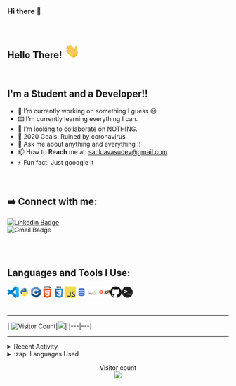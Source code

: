 ### Hi there 👋




<!--
**vasudev-san/vasudev-san** is a ✨ _special_ ✨ repository because its `README.md` (this file) appears on your GitHub profile.

Here are some ideas to get you started:

- 🔭 I’m currently working on ...
- 🌱 I’m currently learning ...
- 👯 I’m looking to collaborate on ...
- 🤔 I’m looking for help with ...
- 💬 Ask me about ...
- 📫 How to reach me: ...
- 😄 Pronouns: ...
- ⚡ Fun fact: ...
-->

<br />

## Hello There! <img src="https://github.com/ABSphreak/ABSphreak/blob/master/gifs/Hi.gif" width="35px">

<br />

## I'm a Student and a Developer!!

- 🌱 I’m currently working on something I guess 😆
- ⌨️ I'm currently learning everything I can.
- 👯 I’m looking to collaborate on NOTHING.
- 🥅 2020 Goals: Ruined by coronavirus.
- 💬 Ask me about anything and everything !!
- 📫 How to **Reach** me at: sanklavasudev@gmail.com 
- ⚡ Fun fact: Just gooogle it 

<br />

## ➡️ Connect with me:

[![Linkedin Badge](https://img.shields.io/badge/-Vasudev-blue?style=flat-square&logo=Linkedin&logoColor=white&link=https://www.linkedin.com/in/vasudev-sankla-3144271b1/)](https://www.linkedin.com/in/vasudev-sankla-3144271b1/)
</br>
![Gmail Badge](https://img.shields.io/badge/-sanklavasudev@gmail.com-c14438?style=flat-square&logo=Gmail&logoColor=white&link=mailto:sanklavasudev@gmail.com)

<br />
<br />

## Languages and Tools I Use:


[<img align="left" alt="Visual Studio Code" width="26px" src="https://raw.githubusercontent.com/github/explore/80688e429a7d4ef2fca1e82350fe8e3517d3494d/topics/visual-studio-code/visual-studio-code.png" />][visual studio]
[<img align="left" alt="Python" width="26px" src="https://raw.githubusercontent.com/github/explore/80688e429a7d4ef2fca1e82350fe8e3517d3494d/topics/python/python.png" />][python]
[<img align="left" alt="C++" width="26px" src="https://raw.githubusercontent.com/github/explore/80688e429a7d4ef2fca1e82350fe8e3517d3494d/topics/cpp/cpp.png" />][cpp]
[<img align="left" alt="HTML5" width="26px" src="https://raw.githubusercontent.com/github/explore/80688e429a7d4ef2fca1e82350fe8e3517d3494d/topics/html/html.png" />][html]
[<img align="left" alt="CSS3" width="26px" src="https://raw.githubusercontent.com/github/explore/80688e429a7d4ef2fca1e82350fe8e3517d3494d/topics/css/css.png" />][css]
[<img align="left" alt="JavaScript" width="26px" src="https://raw.githubusercontent.com/github/explore/80688e429a7d4ef2fca1e82350fe8e3517d3494d/topics/javascript/javascript.png" />][javascript]
[<img align="left" alt="SQL" width="26px" src="https://raw.githubusercontent.com/github/explore/80688e429a7d4ef2fca1e82350fe8e3517d3494d/topics/sql/sql.png" />][sql]
[<img align="left" alt="MySQL" width="26px" src="https://raw.githubusercontent.com/github/explore/80688e429a7d4ef2fca1e82350fe8e3517d3494d/topics/mysql/mysql.png" />][mysql]
[<img align="left" alt="Git" width="26px" src="https://raw.githubusercontent.com/github/explore/80688e429a7d4ef2fca1e82350fe8e3517d3494d/topics/git/git.png" />][git]
[<img align="left" alt="GitHub" width="26px" src="https://raw.githubusercontent.com/github/explore/78df643247d429f6cc873026c0622819ad797942/topics/github/github.png" />][github]
[<img align="left" alt="Terminal" width="26px" src="https://raw.githubusercontent.com/github/explore/80688e429a7d4ef2fca1e82350fe8e3517d3494d/topics/terminal/terminal.png" />][terminal]

<br />
<br />
<br />

---

|
![Visitor Count](https://github-readme-stats.vercel.app/api?username=vasudev-san&count_private=true&theme=cobalt)|<img src="https://github-readme-streak-stats.herokuapp.com/?user=vasudev-san"/>|
|---|---|

---

<details>
  <summary>Recent Activity</summary>
  <br />
  
<!--START_SECTION:activity-->
<!--END_SECTION:activity-->
  <br />
</details>

<details>
  <summary> :zap: Languages Used</summary>
  <br />
  <img alt="Vasudev's GitHub Stats" src="https://github-readme-stats.vercel.app/api/top-langs/?username=vasudev-san&langs_count=10" />  
  <br /> 
</details>

<p align="center"> 
  Visitor count<br>
  <img src="https://profile-counter.glitch.me/vasudev-san/count.svg" />
</p>

[instagram]: https://www.instagram.com/ya_ch.sh/
[linkedin]: https://linkedin.com/
[linux]: https://www.archlinux.org/
[visual studio]: https://code.visualstudio.com/
[vim]: https://neovim.io/
[python]: https://www.python.org/
[cpp]: https://en.wikipedia.org/wiki/C%2B%2B
[html]: https://en.wikipedia.org/wiki/HTML
[css]: https://en.wikipedia.org/wiki/CSS
[sass]: https://en.wikipedia.org/wiki/Sass_(stylesheet_language)
[javascript]: https://en.wikipedia.org/wiki/JavaScript
[react]: https://reactjs.org/
[node]: https://nodejs.org/en/
[sql]: https://en.wikipedia.org/wiki/SQL
[mysql]: https://www.mysql.com/
[git]: https://git-scm.com/
[github]: https://github.com/
[terminal]: https://st.suckless.org/
